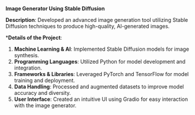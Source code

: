 **Image Generator Using Stable Diffusion**

**Description**: Developed an advanced image generation tool utilizing Stable Diffusion techniques to produce high-quality, AI-generated images.

***Details of the Project**:
1. **Machine Learning & AI**: Implemented Stable Diffusion models for image synthesis.
2. **Programming Languages**: Utilized Python for model development and integration.
3. **Frameworks & Libraries**: Leveraged PyTorch and TensorFlow for model training and deployment.
4. **Data Handling**: Processed and augmented datasets to improve model accuracy and diversity.
5. **User Interface**: Created an intuitive UI using Gradio for easy interaction with the image generator.
